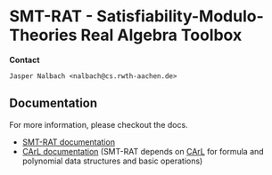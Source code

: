 # SMT-RAT - Satisfiability-Modulo-Theories Real Algebra Toolbox

**Contact**

    Jasper Nalbach <nalbach@cs.rwth-aachen.de>

## Documentation

For more information, please checkout the docs.

* [SMT-RAT documentation](http://ths-rwth.github.io/smtrat)
* [CArL documentation](http://ths-rwth.github.io/carl) (SMT-RAT depends on [CArL](https://github.com/ths-rwth/carl) for formula and polynomial data structures and basic operations)
